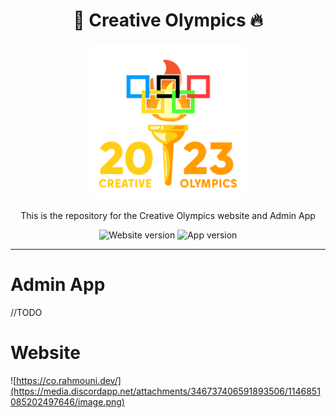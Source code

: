 <div align='center'>
    <h1><b>🐢 Creative Olympics 🔥</b></h1>
    <img src='./website/src/lib/assets/logo/full.gif' width='250' height='250' />
    <p>This is the repository for the Creative Olympics website and Admin App</p>

![Website version](https://badgen.net/badge/Website%20version/Alpha/red?) ![App version](https://badgen.net/badge/App%20version/Alpha/red?)

</div>

---

Admin App
====

//TODO

Website
====

![https://co.rahmouni.dev/](https://media.discordapp.net/attachments/346737406591893506/1146851085202497646/image.png)
